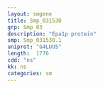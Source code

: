 ```yaml
---
layout: smgene
title: Smp_031530
grp: Smp_03
description: "Epa1p protein"
smp: Smp_031530.1
uniprot: "G4LUU5"
length:  1776
cdd: "ns"
kk: ns
categories: sm
---
```

